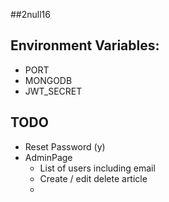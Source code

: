 ##2null16

## Environment Variables:
- PORT
- MONGODB
- JWT_SECRET

## TODO
- Reset Password (y)
- AdminPage
  - List of users including email
  - Create / edit delete article
  - 